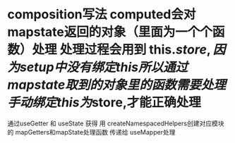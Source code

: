 #      composition写法 computed会对mapstate返回的对象（里面为一个个函数）处理 处理过程会用到 this.$store,因为setup中没有绑定this所以 通过mapstate取到的对象里的函数需要处理手动绑定this为$store,才能正确处理 
通过useGetter 和 useState 获得 用 createNamespacedHelpers创建对应模块的 mapGetters和mapState处理函数 传递给 useMapper处理
